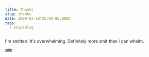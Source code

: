 ```yaml
---
title: Thanks
slug: thanks
date: 2009-02-28T20:00:00.000Z
tags:
  - snipsblog
---
```

I'm smitten.  It's overwhelming.  Definitely more smit than I can whelm.

<small>[snip](https://github.com/isaacs/snips)</small>
